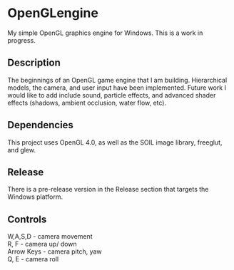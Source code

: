 # OpenGLengine
My simple OpenGL graphics engine for Windows. This is a work in progress.

## Description
The beginnings of an OpenGL game engine that I am building. Hierarchical models, the camera, and user input have been implemented. Future work I would like to add include sound, particle effects, and advanced shader effects (shadows, ambient occlusion, water flow, etc).

## Dependencies
This project uses OpenGL 4.0, as well as the SOIL image library, freeglut, and glew.

## Release
There is a pre-release version in the Release section that targets the Windows platform.

## Controls
W,A,S,D - camera movement  
R, F - camera up/ down  
Arrow Keys - camera pitch, yaw  
Q, E - camera roll  
